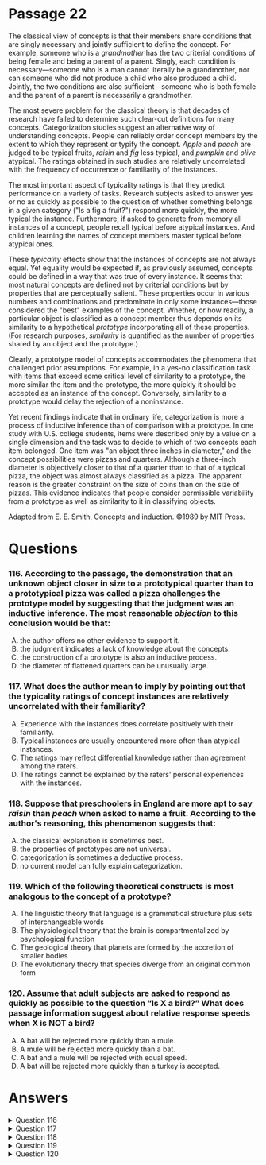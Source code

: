 # Passage 22
The classical view of concepts is that their members share conditions that are singly necessary and jointly sufficient to define the concept. For example, someone who is a *grandmother* has the two criterial conditions of being female and being a parent of a parent. Singly, each condition is necessary—someone who is a man cannot literally be a grandmother, nor can someone who did not produce a child who also produced a child. Jointly, the two conditions are also sufficient—someone who is both female and the parent of a parent is necessarily a grandmother.

The most severe problem for the classical theory is that decades of research have failed to determine such clear-cut definitions for many concepts. Categorization studies suggest an alternative way of understanding concepts. People can reliably order concept members by the extent to which they represent or typify the concept. *Apple* and *peach* are judged to be typical fruits, *raisin* and *fig* less typical, and *pumpkin* and *olive* atypical. The ratings obtained in such studies are relatively uncorrelated with the frequency of occurrence or familiarity of the instances.

The most important aspect of typicality ratings is that they predict performance on a variety of tasks. Research subjects asked to answer yes or no as quickly as possible to the question of whether something belongs in a given category ("Is a fig a fruit?") respond more quickly, the more typical the instance. Furthermore, if asked to generate from memory all instances of a concept, people recall typical before atypical instances. And children learning the names of concept members master typical before atypical ones.

These *typicality* effects show that the instances of concepts are not always equal. Yet equality would be expected if, as previously assumed, concepts could be defined in a way that was true of every instance. It seems that most natural concepts are defined not by criterial conditions but by properties that are perceptually salient. These properties occur in various numbers and combinations and predominate in only some instances—those considered the "best" examples of the concept. Whether, or how readily, a particular object is classified as a concept member thus depends on its similarity to a hypothetical *prototype* incorporating all of these properties. (For research purposes, *similarity* is quantified as the number of properties shared by an object and the prototype.)

Clearly, a prototype model of concepts accommodates the phenomena that challenged prior assumptions. For example, in a yes-no classification task with items that exceed some critical level of similarity to a prototype, the more similar the item and the prototype, the more quickly it should be accepted as an instance of the concept. Conversely, similarity to a prototype would delay the rejection of a noninstance.

Yet recent findings indicate that in ordinary life, categorization is more a process of inductive inference than of comparison with a prototype. In one study with U.S. college students, items were described only by a value on a single dimension and the task was to decide to which of two concepts each item belonged. One item was "an object three inches in diameter," and the concept possibilities were pizzas and quarters. Although a three-inch diameter is objectively closer to that of a quarter than to that of a typical pizza, the object was almost always classified as a pizza. The apparent reason is the greater constraint on the size of coins than on the size of pizzas. This evidence indicates that people consider permissible variability from a prototype as well as similarity to it in classifying objects.

Adapted from E. E. Smith, Concepts and induction. ©1989 by MIT Press.

# Questions
### 116. According to the passage, the demonstration that an unknown object closer in size to a prototypical quarter than to a prototypical pizza was called a pizza challenges the prototype model by suggesting that the judgment was an inductive inference. The most reasonable *objection* to this conclusion would be that:
<ol type="A">
  <li>the author offers no other evidence to support it.</li>
  <li>the judgment indicates a lack of knowledge about the concepts.</li>
  <li>the construction of a prototype is also an inductive process.</li>
  <li>the diameter of flattened quarters can be unusually large.</li>
</ol>

### 117. What does the author mean to imply by pointing out that the typicality ratings of concept instances are relatively uncorrelated with their familiarity?
<ol type="A">
  <li>Experience with the instances does correlate positively with their familiarity.</li>
  <li>Typical instances are usually encountered more often than atypical instances.</li>
  <li>The ratings may reflect differential knowledge rather than agreement among the raters.</li>
  <li>The ratings cannot be explained by the raters' personal experiences with the instances.</li>
</ol>

### 118. Suppose that preschoolers in England are more apt to say *raisin* than *peach* when asked to name a fruit. According to the author's reasoning, this phenomenon suggests that:
<ol type="A">
  <li>the classical explanation is sometimes best.</li>
  <li>the properties of prototypes are not universal.</li>
  <li>categorization is sometimes a deductive process.</li>
  <li>no current model can fully explain categorization.</li>
</ol>

### 119. Which of the following theoretical constructs is most analogous to the concept of a prototype?
<ol type="A">
  <li>The linguistic theory that language is a grammatical structure plus sets of interchangeable words</li>
  <li>The physiological theory that the brain is compartmentalized by psychological function</li>
  <li>The geological theory that planets are formed by the accretion of smaller bodies</li>
  <li>The evolutionary theory that species diverge from an original common form</li>
</ol>

### 120. Assume that adult subjects are asked to respond as quickly as possible to the question “Is X a bird?” What does passage information suggest about relative response speeds when X is NOT a bird?
<ol type="A">
  <li>A bat will be rejected more quickly than a mule.</li>
  <li>A mule will be rejected more quickly than a bat.</li>
  <li>A bat and a mule will be rejected with equal speed.</li>
  <li>A bat will be rejected more quickly than a turkey is accepted.</li>
</ol>

# Answers
<details>
  <summary>Question 116</summary>
  <b>Solution</b>: The correct answer is <b>C</b>.

  <ol type="A">
    <li>The passage author supports this conclusion as follows: “Although a three-inch diameter is objectively closer to that of a quarter than to that of a typical pizza, the object was almost always classified as a pizza. The apparent reason is the greater constraint on the size of coins than on the size of pizzas.”</li>
    <li>The judgment indicates a full knowledge and understanding of the concepts: “The apparent reason [for this judgment] is the greater constraint on the size of the coins than on the size of pizzas. This evidence indicates that people consider permissible variability from a prototype as well as similarity to it in classifying objects.”</li>
    <li>A prototype could be the product of an inductive inference, in which the conditions defining a particular example lead to a general conclusion: “Whether, or how readily, a particular object is classified as a concept member thus depends on its similarity to a hypothetical <i>prototype</i> incorporating all these properties.” Thus a particular example embodying a requisite number of conditions could be held up as a prototype.</li>
    <li>It is not likely, given the definition of a prototype, that a flattened quarter is a frame of reference, especially since, as the passage author points out, there is a “greater constraint on the size of coins than on the size of pizzas.” See <i>rationale C</i>.</li>
  </ol>
</details>

<details>
  <summary>Question 117</summary>
  <b>Solution</b>: The correct answer is <b>D</b>.

  <ol type="A">
    <li>Typicality is largely unrelated to familiarity. See <i>rationale D</i>.</li>
    <li>The passage author does not discuss the relative frequency with which concept instances get rated typical or atypical.</li>
    <li>The ratings are not reflected in differences between the concept instances but in “the extent to which [the concept members] represent or typify the concept.”</li>
    <li>The phrases “frequency of occurrence” and “familiarity of the instances” are ways of saying that the raters have personal experiences with the concept instances. Personal experiences do not determine how people typify the concept as much as how something gets more or less typified; for example, an apple is a typical fruit, and an olive is atypical.</li>
  </ol>
</details>

<details>
  <summary>Question 118</summary>
  <b>Solution</b>: The correct answer is <b>B</b>.

  <ol type="A">
    <li>The classical explanation would be inadequate in this instance, since it would fail “to determine such clear-cut definitions” for these particular concepts.</li>
    <li>The passage author argues that classical theory fails to always determine clear-cut definitions and that <i>typicality</i> effects are not always equal. If preschoolers in England were more apt to say <i>raisin</i> than <i>peach</i> when asked to name a fruit, then, given the passage information that peaches generally tend to be classified as more typical and raisins less typical fruit, it follows that the properties of prototypes are not always universal. The passage author states, “It seems that most natural concepts are defined not by criterial conditions but by properties that are perceptually salient. These properties occur in various numbers and combinations and predominate in only some instances.”</li>
    <li>Deductive reasoning would begin with the universal in order to determine the particular, but a universal would be indeterminate in this instance. See <i>rationale B</i>.</li>
    <li>The passage author apparently concludes otherwise, stating that “a prototype model of concepts accommodates the phenomena that challenged prior assumptions.”</li>
  </ol>
</details>

<details>
  <summary>Question 119</summary>
  <b>Solution</b>: The correct answer is <b>D</b>.

  <ol type="A">
    <li>Linguistic theory is more analogous to defining concepts by criterial conditions rather than “by properties that are perceptually salient.” While its parts are interchangeable, the grammatical structure does not vary its basic form; whereas concept members vary the prototypical form while retaining some of the characteristics of the prototype.</li>
    <li>The concept of a prototype depends not on the static compartmentalization of functions but on the more dynamic notion that properties are “perceptually salient” and occur in various combinations in the member concepts.</li>
    <li>This analogy is, arguably, the opposite of the prototype concept. A planet takes on new properties and, ultimately, new form itself through the accretion of other forms, whereas a prototype retains its form while its properties occur in various combinations in member concepts.</li>
    <li>The prototype incorporates all the properties found in different combinations of various concept members. The passage author elaborates as follows: “It seems that most natural concepts are defined not by criterial conditions but by properties that are perceptually salient. These properties occur in various numbers and combinations and predominate in only some instances—those considered the ‘best’ examples of the concept. Whether, or how readily, a particular object is classified as a concept member thus depends on its similarity to a hypothetical <i>prototype</i> incorporating all of these properties.” Thus concepts that are carrying the properties of a prototype in various combinations can then be said to diverge from a prototype much as species diverge from a common form. In this regard, the new species are much like natural concepts, retaining characteristics of the common form while becoming a variation of that form.</li>
  </ol>
</details>

<details>
  <summary>Question 120</summary>
  <b>Solution</b>: The correct answer is <b>B</b>.

  <ol type="A">
    <li>The opposite would be true. See <i>rationale B</i>.</li>
    <li>The mule would be rejected because the bat would be more quickly accepted for its greater similarity to the bird prototype. The passage author explains as follows: “in a yes-no classification task with items that exceed some critical level of similarity to a prototype, the more similar the item and the prototype, the more quickly it should be accepted as an instance of the concept.”</li>
    <li>The mule would be rejected more quickly because it is less similar to the prototype. See <i>rationale B</i>.</li>
    <li>Because the turkey is a bird, it would be quickly accepted and the bat simultaneously rejected. Moreover, this response is inconsistent with the item question, which asks about response time when <i>X</i> is NOT a bird.</li>
  </ol>
</details>
